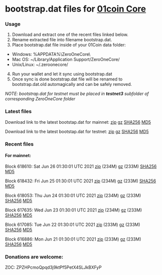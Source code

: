 # bootstrap.dat files for [01coin Core](https://01coin.io)

### Usage

1. Download and extract one of the recent files linked below.
2. Rename extracted file into filename bootstrap.dat.
3. Place bootstrap.dat file inside of your 01Coin data folder:
 - Windows: %APPDATA%\ZeroOneCore\
 - Mac OS: ~/Library/Application Support/ZeroOneCore/
 - Unix/Linux: ~/.zeroonecore/
4. Run your wallet and let it sync using bootstrap.dat
5. Once sync is done bootstrap.dat file will be renamed to bootstrap.dat.old automagically and can be safely removed.

_NOTE: bootstrap.dat for testnet must be placed in **testnet3** subfolder of corresponding ZeroOneCore folder_

### Latest files
Download link to the latest bootstap.dat for mainnet: [zip](https://files.01coin.io/mainnet/bootstrap.dat.zip) [gz](https://files.01coin.io/mainnet/bootstrap.dat.tar.gz) [SHA256](https://files.01coin.io/mainnet/sha256.txt) [MD5](https://files.01coin.io/mainnet/md5.txt)

Download link to the latest bootstap.dat for testnet: [zip](https://files.01coin.io/testnet/bootstrap.dat.zip) [gz](https://files.01coin.io/testnet/bootstrap.dat.tar.gz) [SHA256](https://files.01coin.io/testnet/sha256.txt) [MD5](https://files.01coin.io/testnet/md5.txt)

### Recent files

#### For mainnet:

Block 618610: Sat Jun 26 01:30:01 UTC 2021 [zip](https://files.01coin.io/mainnet/2021-06-26/bootstrap.dat.zip) (234M) [gz](https://files.01coin.io/mainnet/2021-06-26/bootstrap.dat.tar.gz) (233M) [SHA256](https://files.01coin.io/mainnet/2021-06-26/sha256.txt) [MD5](https://files.01coin.io/mainnet/2021-06-26/md5.txt)

Block 618432: Fri Jun 25 01:30:01 UTC 2021 [zip](https://files.01coin.io/mainnet/2021-06-25/bootstrap.dat.zip) (234M) [gz](https://files.01coin.io/mainnet/2021-06-25/bootstrap.dat.tar.gz) (233M) [SHA256](https://files.01coin.io/mainnet/2021-06-25/sha256.txt) [MD5](https://files.01coin.io/mainnet/2021-06-25/md5.txt)

Block 618053: Thu Jun 24 01:30:01 UTC 2021 [zip](https://files.01coin.io/mainnet/2021-06-24/bootstrap.dat.zip) (234M) [gz](https://files.01coin.io/mainnet/2021-06-24/bootstrap.dat.tar.gz) (233M) [SHA256](https://files.01coin.io/mainnet/2021-06-24/sha256.txt) [MD5](https://files.01coin.io/mainnet/2021-06-24/md5.txt)

Block 617635: Wed Jun 23 01:30:01 UTC 2021 [zip](https://files.01coin.io/mainnet/2021-06-23/bootstrap.dat.zip) (234M) [gz](https://files.01coin.io/mainnet/2021-06-23/bootstrap.dat.tar.gz) (233M) [SHA256](https://files.01coin.io/mainnet/2021-06-23/sha256.txt) [MD5](https://files.01coin.io/mainnet/2021-06-23/md5.txt)

Block 617085: Tue Jun 22 01:30:01 UTC 2021 [zip](https://files.01coin.io/mainnet/2021-06-22/bootstrap.dat.zip) (233M) [gz](https://files.01coin.io/mainnet/2021-06-22/bootstrap.dat.tar.gz) (233M) [SHA256](https://files.01coin.io/mainnet/2021-06-22/sha256.txt) [MD5](https://files.01coin.io/mainnet/2021-06-22/md5.txt)

Block 616886: Mon Jun 21 01:30:01 UTC 2021 [zip](https://files.01coin.io/mainnet/2021-06-21/bootstrap.dat.zip) (233M) [gz](https://files.01coin.io/mainnet/2021-06-21/bootstrap.dat.tar.gz) (233M) [SHA256](https://files.01coin.io/mainnet/2021-06-21/sha256.txt) [MD5](https://files.01coin.io/mainnet/2021-06-21/md5.txt)


### Donations are welcome:

ZOC: ZPZHPcmoQpqd3j9ktPf5PetX4SLJkBXFyP
